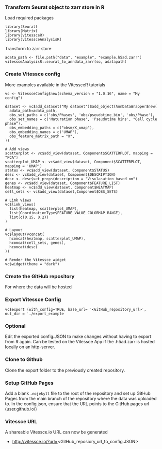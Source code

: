 ### Transform Seurat object to zarr store in R

Load required packages
```
library(Seurat)
library(Matrix)
library(vitessceR)
library(vitessceAnalysisR)
```

Transform to zarr store
```
adata_path <- file.path("data", "example", "example.h5ad.zarr")
vitessceAnalysisR::seurat_to_anndata_zarr(so, adatapath)
```

### Create Vitessce config

More examples available in the VitessceR tutorials

```
vc <- VitessceConfig$new(schema_version = "1.0.16", name = "My config")

dataset <- vc$add_dataset("My dataset")$add_object(AnnDataWrapper$new(
  adata_path=adata_path,
  obs_set_paths = c('obs/Phases', 'obs/pseudotime_bin', 'obs/Phase'),
  obs_set_names = c('Maturation phase', 'Pseudotime bins', "Cell cycle phase"),
  obs_embedding_paths = c("obsm/X_umap"),
  obs_embedding_names = c('UMAP'),
  obs_feature_matrix_path = "X",
))
```
```
# Add views
scatterplot <- vc$add_view(dataset, Component$SCATTERPLOT, mapping = "PCA")
scatterplot_UMAP <- vc$add_view(dataset, Component$SCATTERPLOT, mapping = 'UMAP')
status <- vc$add_view(dataset, Component$STATUS)
desc <- vc$add_view(dataset, Component$DESCRIPTION)
desc <- desc$set_props(description = "Visulasation based on")
genes <- vc$add_view(dataset, Component$FEATURE_LIST)
heatmap <- vc$add_view(dataset, Component$HEATMAP)
cell_sets <- vc$add_view(dataset,Component$OBS_SETS)
```
```
# Link views
vc$link_views(
  list(heatmap, scatterplot_UMAP),
  list(CoordinationType$FEATURE_VALUE_COLORMAP_RANGE),
  list(c(0.15, 0.2))
)
```
```
# Layout
vc$layout(vconcat(
  hconcat(heatmap, scatterplot_UMAP),
  hconcat(cell_sets, genes), 
  hconcat(desc)
))
```
```
# Render the Vitessce widget
vc$widget(theme = "dark")
```

### Create the GitHub repository
For where the data will be hosted

### Export Vitessce Config
```
vc$export (with_config=TRUE, base_url= '<GitHub_repository_url>', out_dir = './export_example
```

### Optional
Edit the exported config.JSON to make changes without having to export from R again. Can be tested on the Vitessce App if the .h5ad.zarr is hosted locally on an http-server.

### Clone to Github
Clone the export folder to the previously created repository. 

### Setup GitHub Pages

Add a blank ```.nojekyll``` file to the root of the repository and set up GitHub Pages from the main branch of the repository where the data was uploaded to. In the config.json, ensure that the URL points to the GitHub pages url (user.github.io/)

### Vitessce URL
A shareable Vitessce.io URL can now be generated

* http://vitessce.io/?url=<GitHub_reposiory_url_to_config.JSON>



